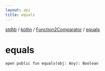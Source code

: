 ```yaml
---
layout: api
title: equals
---
```

[stdlib](../../index.html) / [kotlin](../index.html) / [Function2Comparator](index.html) / [equals](equals.html)

# equals

```
open public fun equals(obj: Any): Boolean
```
